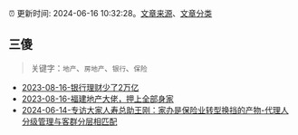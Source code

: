 :alarm_clock: 更新时间: 2024-06-16 10:32:28。[文章来源](/README.md)、[文章分类](/TAGS.md)

## 三傻


> 关键字：`地产`、`房地产`、`银行`、`保险`



- [2023-08-16-银行理财少了2万亿](https://www.aicaijing.com.cn/article/18565) 
- [2023-08-16-福建地产大佬，押上全部身家](https://www.aicaijing.com.cn/article/18567) 
- [2024-06-14-专访大家人寿总助王刚：家办是保险业转型换挡的产物-代理人分级管理与客群分层相匹配](https://www.cls.cn/detail/1704737) 
